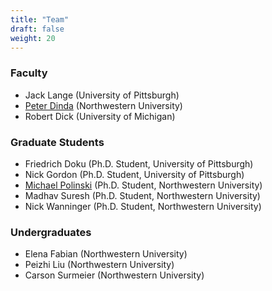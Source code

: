 ```yaml
---
title: "Team"
draft: false
weight: 20
---
```


### Faculty

- Jack Lange (University of Pittsburgh)
- [Peter Dinda](https://pdinda.org) (Northwestern University)
- Robert Dick (University of Michigan)

### Graduate Students

- Friedrich Doku (Ph.D. Student, University of Pittsburgh)
- Nick Gordon (Ph.D. Student, University of Pittsburgh)
- [Michael Polinski](https://michaelpolinski.com/) (Ph.D. Student, Northwestern University)
- Madhav Suresh (Ph.D. Student, Northwestern University)
- Nick Wanninger (Ph.D. Student, Northwestern University)

### Undergraduates

- Elena Fabian (Northwestern University)
- Peizhi Liu (Northwestern University)
- Carson Surmeier (Northwestern University)
